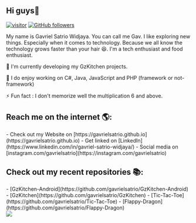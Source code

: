 <h2>Hi guys👋</h2>

[![visitor](https://visitor-badge.laobi.icu/badge?page_id=gavrielsatrio)](https://github.com/gavrielsatrio) [![GitHub followers](https://img.shields.io/github/followers/gavrielsatrio.svg?style=social&label=Follow&maxAge=2592000)](https://github.com/gavrielsatrio?tab=followers)

My name is Gavriel Satrio Widjaya. You can call me Gav. I like exploring new things. Especially when it comes to technology. Because we all know the technology grows faster than your hair 😆. I'm a tech enthusiast and food enthusiast.

<p>🌱 I'm currently developing my GzKitchen projects.</p>
<p>🔭 I do enjoy working on C#,  Java, JavaScript and PHP (framework or not-framework)</p>
<p>⚡ Fun fact : I don't memorize well the multiplication  6 and above.</p>


<h2>Reach me on the internet 🌎:</h2>
- Check out my Website on [https://gavrielsatrio.github.io](https://gavrielsatrio.github.io)
- Get linked on [LinkedIn](https://www.linkedin.com/in/gavriel-satrio-widjaya/)
- Social media on [instagram.com/gavrielsatrio](https://instagram.com/gavrielsatrio)

<h2>Check out my recent repositories 📚:</h2>
- [GzKitchen-Android](https://github.com/gavrielsatrio/GzKitchen-Android)
- [GzKitchen](https://github.com/gavrielsatrio/GzKitchen)
- [Tic-Tac-Toe](https://github.com/gavrielsatrio/Tic-Tac-Toe)
- [Flappy-Dragon](https://github.com/gavrielsatrio/Flappy-Dragon)

<br>
<img src="https://github-readme-stats.vercel.app/api?username=gavrielsatrio&amp;show_icons=true">